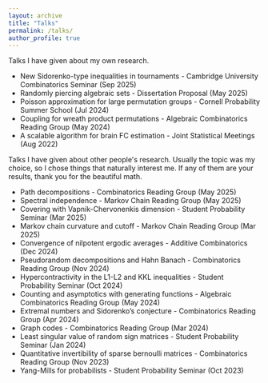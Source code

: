 ```yaml
---
layout: archive
title: "Talks"
permalink: /talks/
author_profile: true
---
```


Talks I have given about my own research.

* New Sidorenko-type inequalities in tournaments - Cambridge University Combinatorics Seminar	(Sep 2025)
* Randomly piercing algebraic sets - Dissertation Proposal (May 2025)
* Poisson approximation for large permutation groups - Cornell Probability Summer School (Jul 2024)
* Coupling for wreath product permutations - Algebraic Combinatorics Reading Group (May 2024)
* A scalable algorithm for brain FC estimation - Joint Statistical Meetings (Aug 2022)

Talks I have given about other people's research. Usually the topic was my choice, so I chose things that naturally interest me. If any of them are your results, thank you for the beautiful math.

* Path decompositions	- Combinatorics Reading Group (May 2025) 
* Spectral independence - Markov Chain Reading Group (May 2025) 
* Covering with Vapnik-Chervonenkis dimension - Student Probability Seminar (Mar 2025) 
* Markov chain curvature and cutoff	- Markov Chain Reading Group (Mar 2025) 
* Convergence of nilpotent ergodic averages	- Additive Combinatorics (Dec 2024) 
* Pseudorandom decompositions and Hahn Banach - Combinatorics Reading Group	(Nov 2024) 
* Hypercontractivity in the L1-L2 and KKL inequalities - Student Probability Seminar (Oct 2024)
* Counting and asymptotics with generating functions - Algebraic Combinatorics Reading Group (May 2024)
* Extremal numbers and Sidorenko’s conjecture	- Combinatorics Reading Group (Apr 2024)
* Graph codes	- Combinatorics Reading Group (Mar 2024)
* Least singular value of random sign matrices - Student Probability Seminar (Jan 2024)
* Quantitative invertibility of sparse bernoulli matrices	- Combinatorics Reading Group (Nov 2023)
* Yang-Mills for probabilists	- Student Probability Seminar (Oct 2023)
